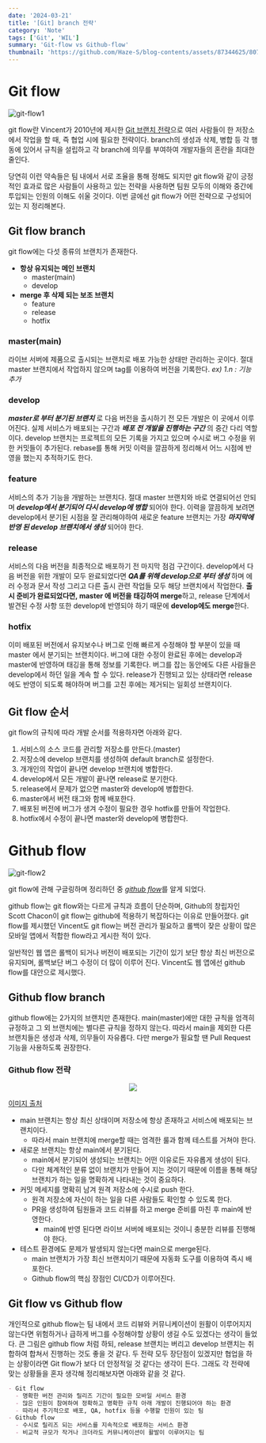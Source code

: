 ```yaml
---
date: '2024-03-21'
title: '[Git] branch 전략'
category: 'Note'
tags: ['Git', 'WIL']
summary: 'Git-flow vs Github-flow'
thumbnail: 'https://github.com/Haze-S/blog-contents/assets/87344625/807ab80a-96c4-481a-866e-8cbc81ce0e6b'
---
```


# Git flow

![git-flow1](https://github.com/Haze-S/blog-contents/assets/87344625/807ab80a-96c4-481a-866e-8cbc81ce0e6b)

git flow란 Vincent가 2010년에 제시한 [Git 브랜치 전략](https://nvie.com/posts/a-successful-git-branching-model/)으로 여러 사람들이 한 저장소에서 작업을 할 때, 즉 협업 시에 필요한 전략이다. branch의 생성과 삭제, 병합 등 각 행동에 있어서 규칙을 설립하고 각 branch에 의무를 부여하여 개발자들의 혼란을 최대한 줄인다.

당연히 이런 약속들은 팀 내에서 서로 조율을 통해 정해도 되지만 git flow와 같이 긍정적인 효과로 많은 사람들이 사용하고 있는 전략을 사용하면 팀원 모두의 이해와 중간에 투입되는 인원의 이해도 쉬울 것이다. 이번 글에선 git flow가 어떤 전략으로 구성되어 있는 지 정리해본다.

## Git flow branch

git flow에는 다섯 종류의 브랜치가 존재한다.

- **항상 유지되는 메인 브랜치**
  - master(main)
  - develop
- **merge 후 삭제 되는 보조 브랜치**
  - feature
  - release
  - hotfix

### master(main)

라이브 서버에 제품으로 출시되는 브랜치로 배포 가능한 상태만 관리하는 곳이다. 절대 master 브랜치에서 작업하지 않으며 tag를 이용하여 버전을 기록한다. _ex) 1.n : 기능 추가_

### develop

_**master로 부터 분기된 브랜치**_ 로 다음 버전을 출시하기 전 모든 개발은 이 곳에서 이루어진다. 실제 서비스가 배포되는 구간과 **_배포 전 개발을 진행하는 구간_** 의 중간 다리 역할이다. develop 브랜치는 프로젝트의 모든 기록을 가지고 있으며 수시로 버그 수정을 위한 커밋들이 추가된다. rebase를 통해 커밋 이력을 깔끔하게 정리해서 어느 시점에 반영을 했는지 추적하기도 한다.

### feature

서비스의 추가 기능을 개발하는 브랜치다. 절대 master 브랜치와 바로 연결되어선 안되며 **_develop에서 분기되어 다시 develop에 병합_** 되어야 한다. 이력을 깔끔하게 보려면 develop에서 분기된 시점을 잘 관리해야하여 새로운 feature 브랜치는 가장 **_마지막에 반영 된 develop 브랜치에서 생성_** 되어야 한다.

### release

서비스의 다음 버전을 최종적으로 배포하기 전 마지막 점검 구간이다. develop에서 다음 버전을 위한 개발이 모두 완료되었다면 **_QA를 위해 develop으로 부터 생성_** 하며 에러 수정과 문서 작성 그리고 다른 출시 관련 작업들 모두 해당 브랜치에서 작업한다. **출시 준비가 완료되었다면, master 에 버전을 태깅하여 merge**하고, release 단계에서 발견된 수정 사항 또한 develop에 반영되야 하기 때문에 **develop에도 merge**한다.

### hotfix

이미 배포된 버전에서 유지보수나 버그로 인해 빠르게 수정해야 할 부분이 있을 때 master 에서 분기되는 브랜치이다. 버그에 대한 수정이 완료된 후에는 develop과 master에 반영하며 태깅을 통해 정보를 기록한다. 버그를 잡는 동안에도 다른 사람들은 develop에서 하던 일을 계속 할 수 있다. release가 진행되고 있는 상태라면 release에도 반영이 되도록 해야하며 버그를 고친 후에는 제거되는 일회성 브랜치이다.

## Git flow 순서

git flow의 규칙에 따라 개발 순서를 적용하자면 아래와 같다.

1. 서비스의 소스 코드를 관리할 저장소를 만든다.(master)
2. 저장소에 develop 브랜치를 생성하여 default branch로 설정한다.
3. 개개인의 작업이 끝나면 develop 브랜치에 병합한다.
4. develop에서 모든 개발이 끝나면 release로 분기한다.
5. release에서 문제가 없으면 master와 develop에 병합한다.
6. master에서 버전 태그와 함께 배포한다.
7. 배포된 버전에 버그가 생겨 수정이 필요한 경우 hotfix를 만들어 작업한다.
8. hotfix에서 수정이 끝나면 master와 develop에 병합한다.

# Github flow

![git-flow2](https://github.com/Haze-S/blog-contents/assets/87344625/1eb43a91-ac9e-4892-838b-d5ea2e94d631)

git flow에 관해 구글링하며 정리하던 중 [_github flow_](https://docs.github.com/en/get-started/using-github/github-flow)를 알게 되었다.

github flow는 git flow와는 다르게 규칙과 흐름이 단순하며, Github의 창립자인 Scott Chacon이 git flow는 github에 적용하기 복잡하다는 이유로 만들어졌다. git flow를 제시했던 Vincent도 git flow는 버전 관리가 필요하고 롤백이 잦은 상황이 많은 모바일 앱에서 적합한 flow라고 게시한 적이 있다.

일반적인 웹 앱은 롤백이 되거나 버전이 배포되는 기간이 있기 보단 항상 최신 버전으로 유지되며, 롤백보단 버그 수정이 더 많이 이루어 진다. Vincent도 웹 앱에선 github flow를 대안으로 제시했다.

## Github flow branch

github flow에는 2가지의 브랜치만 존재한다. main(master)에만 대한 규칙을 엄격히 규정하고 그 외 브랜치에는 별다른 규칙을 정하지 않는다. 따라서 main을 제외한 다른 브랜치들은 생성과 삭제, 의무들이 자유롭다. 다만 merge가 필요할 땐 Pull Request 기능을 사용하도록 권장한다.

### Github flow 전략

<p align=center>
  <img src="https://github.com/Haze-S/blog-contents/assets/87344625/3fdd0ca1-5196-4fbe-896f-539bd8df3bb6" />

[이미지 출처](https://subicura.com/git/guide/github-flow.html)

</p>

- main 브랜치는 항상 최신 상태이며 저장소에 항상 존재하고 서비스에 배포되는 브랜치이다.
  - 따라서 main 브랜치에 merge할 때는 엄격한 룰과 함께 테스트를 거쳐야 한다.
- 새로운 브랜치는 항상 main에서 분기된다.
  - main에서 분기되어 생성되는 브랜치는 어떤 이유로든 자유롭게 생성이 된다.
  - 다만 체계적인 분류 없이 브랜치가 만들어 지는 것이기 때문에 이름을 통해 해당 브랜치가 하는 일을 명확하게 나타내는 것이 중요하다.
- 커밋 메세지를 명확히 남겨 원격 저장소에 수시로 push 한다.
  - 원격 저장소에 자신이 하는 일을 다른 사람들도 확인할 수 있도록 한다.
  - PR을 생성하여 팀원들과 코드 리뷰를 하고 merge 준비를 마친 후 main에 반영한다.
    - main에 반영 된다면 라이브 서버에 배포되는 것이니 충분한 리뷰를 진행해야 한다.
- 테스트 환경에도 문제가 발생되지 않는다면 main으로 merge된다.
  - main 브랜치가 가장 최신 브랜치이기 때문에 자동화 도구를 이용하여 즉시 배포한다.
  - Github flow의 핵심 장점인 CI/CD가 이루어진다.

## Git flow vs Github flow

개인적으로 github flow는 팀 내에서 코드 리뷰와 커뮤니케이션이 원활이 이루어지지 않는다면 위험하거나 급하게 버그를 수정해야할 상황이 생길 수도 있겠다는 생각이 들었다. 큰 그림은 github flow 처럼 하되, release 브랜치는 버리고 develop 브랜치는 취합하여 합쳐서 진행하는 것도 좋을 것 같다. 두 전략 모두 장단점이 있겠지만 협업을 하는 상황이라면 Git flow가 보다 더 안정적일 것 같다는 생각이 든다. 그래도 각 전략에 맞는 상황들을 혼자 생각해 정리해보자면 아래와 같을 것 같다.

```markdown
- Git flow
  - 명확한 버전 관리와 릴리즈 기간이 필요한 모바일 서비스 환경
  - 많은 인원이 참여하여 정확하고 명확한 규칙 아래 개발이 진행되어야 하는 환경
  - 따라서 주기적으로 배포, QA, hotfix 등을 수행할 인원이 있는 팀
- Github flow
  - 수시로 릴리즈 되는 서비스를 지속적으로 배포하는 서비스 환경
  - 비교적 규모가 작거나 크더라도 커뮤니케이션이 활발이 이루어지는 팀
```
